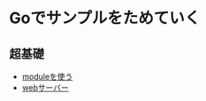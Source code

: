 # Goでサンプルをためていく

## 超基礎

- [moduleを使う](https://github.com/xxuxa-k/go-with-the-flow/tree/cli-hello-world)
- [webサーバー](https://github.com/xxuxa-k/go-with-the-flow/tree/webserver)
